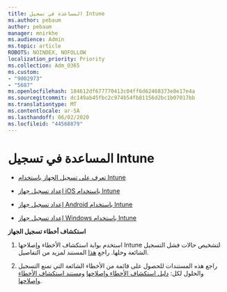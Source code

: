 ```yaml
---
title: المساعدة في تسجيل Intune
ms.author: pebaum
author: pebaum
manager: mnirkhe
ms.audience: Admin
ms.topic: article
ROBOTS: NOINDEX, NOFOLLOW
localization_priority: Priority
ms.collection: Adm_O365
ms.custom:
- "9002973"
- "5687"
ms.openlocfilehash: 184612df677770413c04ff6d62468373e8e17e4a
ms.sourcegitcommit: dc149ab45fbc2c974b54fb81156d2bc1b07017bb
ms.translationtype: MT
ms.contentlocale: ar-SA
ms.lasthandoff: 06/02/2020
ms.locfileid: "44568879"
---
```

# <a name="help-with-intune-enrollment"></a>المساعدة في تسجيل Intune


- [تعرف على تسجيل الجهاز باستخدام Intune](https://docs.microsoft.com/intune/device-enrollment)

- [إعداد تسجيل جهاز iOS باستخدام Intune](https://docs.microsoft.com/intune/ios-enroll)

- [إعداد تسجيل جهاز Android باستخدام Intune](https://docs.microsoft.com/intune/android-enroll)

- [إعداد تسجيل جهاز Windows باستخدام Intune](https://docs.microsoft.com/intune/windows-enroll)

**استكشاف أخطاء تسجيل الجهاز**

1. استخدم بوابة استكشاف الأخطاء وإصلاحها Intune لتشخيص حالات فشل التسجيل الشائعة وحلها. راجع [هذا](https://docs.microsoft.com/intune/help-desk-operators) المستند لمزيد من التفاصيل.

2. راجع هذه المستندات للحصول على قائمة من الأخطاء الشائعة التي تمنع التسجيل والحلول لكل: [دليل استكشاف الأخطاء وإصلاحها](https://support.microsoft.com/help/4469913/troubleshooting-windows-device-enrollment-problems-in-microsoft-intune) [ومستند استكشاف الأخطاء وإصلاحها](https://docs.microsoft.com/intune/troubleshoot-device-enrollment-in-intune).